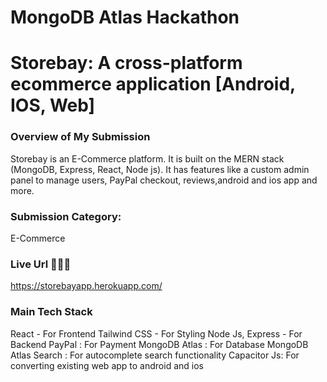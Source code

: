 # MongoDB Atlas Hackathon 
# Storebay: A cross-platform ecommerce application [Android, IOS, Web]

### Overview of My Submission
Storebay is an E-Commerce platform. It is built on the MERN stack (MongoDB, Express, React, Node js). It has features like a custom admin panel to manage users, PayPal checkout, reviews,android and ios app and more.


### Submission Category:
E-Commerce 

### Live Url 🎉🎉🥳
https://storebayapp.herokuapp.com/

### Main Tech Stack

React - For Frontend
Tailwind CSS - For Styling
Node Js, Express - For Backend
PayPal : For Payment
MongoDB Atlas : For Database 
MongoDB Atlas Search : For autocomplete search functionality
Capacitor Js: For converting existing web app to android and ios

